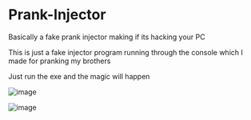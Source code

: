 # Prank-Injector
Basically a fake prank injector making if its hacking your PC

This is just a fake injector program running through the console which I made for pranking my brothers

Just run the exe and the magic will happen

![image](https://user-images.githubusercontent.com/90652666/197384512-0631a531-2808-4b9a-9db6-e02d10d238cb.png)

![image](https://user-images.githubusercontent.com/90652666/197384546-31de5f6f-bb2d-4e75-8619-8abd03f25403.png)

